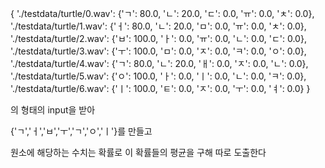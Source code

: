 {
  './testdata/turtle/0.wav': {'ㄱ': 80.0, 'ㄴ': 20.0, 'ㄷ': 0.0, 'ㅠ': 0.0, 'ㅊ': 0.0},
  './testdata/turtle/1.wav': {'ㅓ': 80.0, 'ㄴ': 20.0, 'ㅁ': 0.0, 'ㅠ': 0.0, 'ㅊ': 0.0},
  './testdata/turtle/2.wav': {'ㅂ': 100.0, 'ㅏ': 0.0, 'ㅠ': 0.0, 'ㄴ': 0.0, 'ㄷ': 0.0},
  './testdata/turtle/3.wav': {'ㅜ': 100.0, 'ㅁ': 0.0, 'ㅈ': 0.0, 'ㅋ': 0.0, 'ㅇ': 0.0},
  './testdata/turtle/4.wav': {'ㄱ': 80.0, 'ㄴ': 20.0, 'ㅐ': 0.0, 'ㅈ': 0.0, 'ㄴ': 0.0},
  './testdata/turtle/5.wav': {'ㅇ': 100.0, 'ㅏ': 0.0, 'ㅣ': 0.0, 'ㄴ': 0.0, 'ㅋ': 0.0},
  './testdata/turtle/6.wav': {'ㅣ': 100.0, 'ㅌ': 0.0, 'ㅈ': 0.0, 'ㅜ': 0.0, 'ㅕ': 0.0}
}

의 형태의 input을 받아

{'ㄱ','ㅓ','ㅂ','ㅜ','ㄱ','ㅇ','ㅣ'}를 만들고

원소에 해당하는 수치는 확률로 이 확률들의 평균을 구해 따로 도출한다
